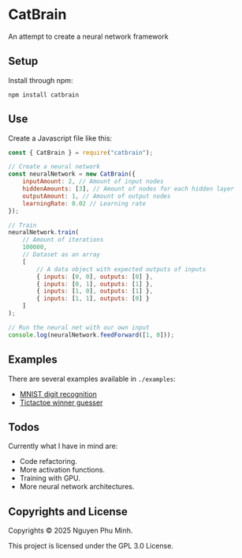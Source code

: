 # CatBrain

An attempt to create a neural network framework

## Setup

Install through npm:
```
npm install catbrain
```

## Use

Create a Javascript file like this:
```js
const { CatBrain } = require("catbrain");

// Create a neural network
const neuralNetwork = new CatBrain({
    inputAmount: 2, // Amount of input nodes
    hiddenAmounts: [3], // Amount of nodes for each hidden layer
    outputAmount: 1, // Amount of output nodes
    learningRate: 0.02 // Learning rate
});

// Train
neuralNetwork.train(
    // Amount of iterations
    100000,
    // Dataset as an array
    [
        // A data object with expected outputs of inputs 
        { inputs: [0, 0], outputs: [0] },
        { inputs: [0, 1], outputs: [1] },
        { inputs: [1, 0], outputs: [1] },
        { inputs: [1, 1], outputs: [0] }
    ]
);

// Run the neural net with our own input
console.log(neuralNetwork.feedForward([1, 0]));
```

## Examples

There are several examples available in `./examples`:
* [MNIST digit recognition](./examples/mnist)
* [Tictactoe winner guesser](./examples/tictactoe.js)

## Todos

Currently what I have in mind are:

* Code refactoring.
* More activation functions.
* Training with GPU.
* More neural network architectures.

## Copyrights and License

Copyrights © 2025 Nguyen Phu Minh.

This project is licensed under the GPL 3.0 License.
